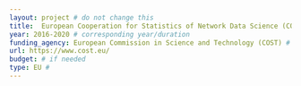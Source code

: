 ```yaml
---
layout: project # do not change this
title: 	European Cooperation for Statistics of Network Data Science (COSTNET)	# title of the project
year: 2016-2020	# corresponding year/duration
funding_agency: European Commission in Science and Technology (COST) # if needed
url: https://www.cost.eu/
budget: # if needed
type: EU #
---
```

